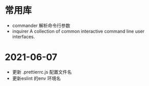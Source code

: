# 常用库

- commander 解析命令行参数
- inquirer A collection of common interactive command line user interfaces.


# 2021-06-07

- 更新 .prettierrc.js 配置文件名
- 更新eslint 的env 环境名

